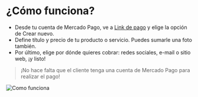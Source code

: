 # ¿Cómo funciona?

 - Desde tu cuenta de Mercado Pago, ve a [Link de pago](https://www.mercadopago[FAKER][URL][DOMAIN]/tools/list) y elige la opción de Crear nuevo.
 - Define título y precio de tu producto o servicio. Puedes sumarle una foto también.
 - Por último, elige por dónde quieres cobrar: redes sociales, e-mail o sitio web, ¡y listo!

> ¡No hace falta que el cliente tenga una cuenta de Mercado Pago para realizar el pago!

![Como funciona](/images/button/byl_crear_compartir.png)

